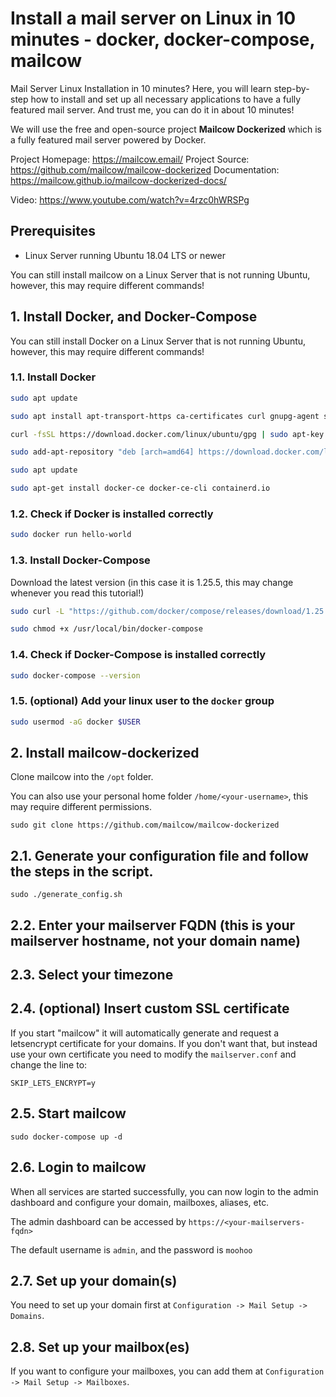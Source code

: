 # Install a mail server on Linux in 10 minutes - docker, docker-compose, mailcow

Mail Server Linux Installation in 10 minutes? Here, you will learn step-by-step how to install and set up all necessary applications to have a fully featured mail server. And trust me, you can do it in about 10 minutes!

We will use the free and open-source project **Mailcow Dockerized** which is a fully featured mail server powered by Docker.

Project Homepage: https://mailcow.email/
Project Source: https://github.com/mailcow/mailcow-dockerized
Documentation: https://mailcow.github.io/mailcow-dockerized-docs/

Video: https://www.youtube.com/watch?v=4rzc0hWRSPg

## Prerequisites

- Linux Server running Ubuntu 18.04 LTS or newer

You can still install mailcow on a Linux Server that is not running Ubuntu, however, this may require different commands!

## 1. Install Docker, and Docker-Compose

You can still install Docker on a Linux Server that is not running Ubuntu, however, this may require different commands!

### 1.1. Install Docker
```bash
sudo apt update

sudo apt install apt-transport-https ca-certificates curl gnupg-agent software-properties-common

curl -fsSL https://download.docker.com/linux/ubuntu/gpg | sudo apt-key add -

sudo add-apt-repository "deb [arch=amd64] https://download.docker.com/linux/ubuntu $(lsb_release -cs) stable"

sudo apt update

sudo apt-get install docker-ce docker-ce-cli containerd.io
```

### 1.2. Check if Docker is installed correctly
```bash
sudo docker run hello-world
```

### 1.3. Install Docker-Compose

Download the latest version (in this case it is 1.25.5, this may change whenever you read this tutorial!)

```bash
sudo curl -L "https://github.com/docker/compose/releases/download/1.25.5/docker-compose-$(uname -s)-$(uname -m)" -o /usr/local/bin/docker-compose

sudo chmod +x /usr/local/bin/docker-compose
```

### 1.4. Check if Docker-Compose is installed correctly
```bash
sudo docker-compose --version
```

### 1.5. (optional) Add your linux user to the `docker` group
```bash
sudo usermod -aG docker $USER
```

## 2. Install mailcow-dockerized

Clone mailcow into the `/opt` folder.

You can also use your personal home folder `/home/<your-username>`, this may require different permissions.

```
sudo git clone https://github.com/mailcow/mailcow-dockerized
```

## 2.1. Generate your configuration file and follow the steps in the script.

```
sudo ./generate_config.sh
```

## 2.2. Enter your mailserver FQDN (this is your mailserver hostname, not your domain name)

## 2.3. Select your timezone

## 2.4. (optional) Insert custom SSL certificate

If you start "mailcow" it will automatically generate and request a letsencrypt certificate for your domains. If you don't want that, but instead use your own certificate you need to modify the `mailserver.conf` and change the line to:

```
SKIP_LETS_ENCRYPT=y
```

## 2.5. Start mailcow

```
sudo docker-compose up -d
```

## 2.6. Login to mailcow

When all services are started successfully, you can now login to the admin dashboard and configure your domain, mailboxes, aliases, etc.

The admin dashboard can be accessed by `https://<your-mailservers-fqdn>`

The default username is `admin`, and the password is `moohoo`

## 2.7. Set up your domain(s)

You need to set up your domain first at `Configuration -> Mail Setup -> Domains`.

## 2.8. Set up your mailbox(es)

If you want to configure your mailboxes, you can add them at `Configuration -> Mail Setup -> Mailboxes`.


